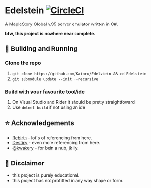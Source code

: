 # Edelstein [![CircleCI](https://circleci.com/gh/Kaioru/Edelstein.svg?style=svg)](https://circleci.com/gh/Kaioru/Edelstein)
A MapleStory Global v.95 server emulator written in C#.

**btw, this project is nowhere near complete.**

## 🔨 Building and Running
### Clone the repo
1. ```git clone https://github.com/Kaioru/Edelstein && cd Edelstein```
2. ```git submodule update --init --recursive```
### Build with your favourite tool/ide
1. On Visual Studio and Rider it should be pretty straightfoward
2. Use ```dotnet build``` if not using an ide

## ⭐️ Acknowledgements
* [Rebirth](https://github.com/RajanGrewal/Rebirth) - lot's of referencing from here.
* [Destiny](https://github.com/Fraysa/Destiny) - even more referencing from here.
* [@kwakery](https://github.com/kwakery) - for bein a nub, jk ily.

## 🚨 Disclaimer
* this project is purely educational.
* this project has not profitted in any way shape or form.
